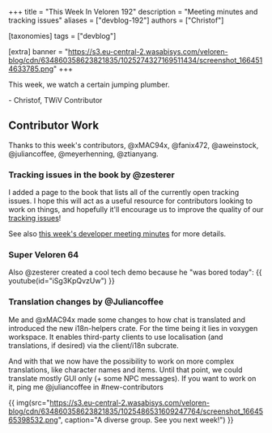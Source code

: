 +++
title = "This Week In Veloren 192"
description = "Meeting minutes and tracking issues"
aliases = ["devblog-192"]
authors = ["Christof"]

[taxonomies]
tags = ["devblog"]

[extra]
banner = "https://s3.eu-central-2.wasabisys.com/veloren-blog/cdn/634860358623821835/1025274327169511434/screenshot_1664514633785.png"
+++

This week, we watch a certain jumping plumber.

\- Christof, TWiV Contributor

## Contributor Work

Thanks to this week's contributors, @xMAC94x, @fanix472, @aweinstock, @juliancoffee, @meyerhenning, @ztianyang.

### Tracking issues in the book by @zesterer

I added a page to the book that lists all of the currently open tracking issues. I hope this will act as a useful resource for contributors looking to work on things, and hopefully it'll encourage us to improve the quality of our [tracking issues](https://book.veloren.net/contributors/tracking-issues.html#tracking-issues)!

See also [this week's developer meeting minutes](https://hackmd.io/DxpRFzx6Rxav81DDg8ltSA) for more details.

### Super Veloren 64

Also @zesterer created a cool tech demo because he "was bored today":
{{ youtube(id="iSg3KpQvzUw") }}

### Translation changes by @Juliancoffee

Me and @xMAC94x made some changes to how chat is translated and introduced the new i18n-helpers crate. For the time being it lies in voxygen workspace.
It enables third-party clients to use localisation (and translations, if desired) via the client/i18n subcrate.

And with that we now have the possibility to work on more complex translations, like character names and items.
Until that point, we could translate mostly GUI only (+ some NPC messages).
If you want to work on it, ping me @juliancoffee in #new-contributors

{{
  img(src="https://s3.eu-central-2.wasabisys.com/veloren-blog/cdn/634860358623821835/1025486531609247764/screenshot_1664565398532.png",
  caption="A diverse group. See you next week!")
}}
